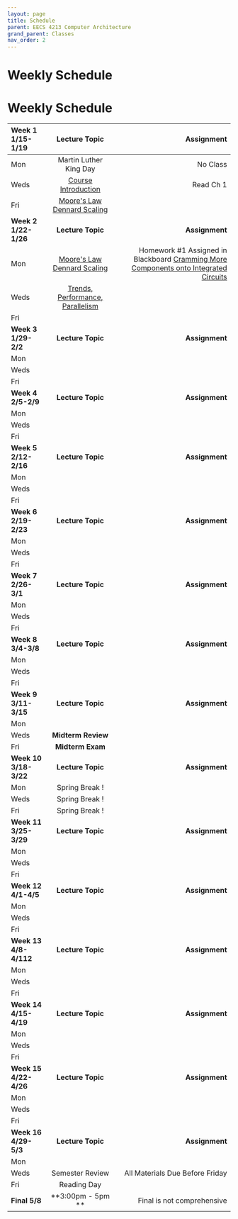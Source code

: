 ```yaml
---
layout: page
title: Schedule
parent: EECS 4213 Computer Architecture
grand_parent: Classes
nav_order: 2
---
```


# Weekly Schedule

# Weekly Schedule

| Week 1 1/15-1/19       | Lecture Topic                          | Assignment          |
| :----------- | :----------------------------------------------: | --------------------:|
| Mon   | Martin Luther King Day |  No Class    |
| Weds  |  [Course Introduction](../../_modules/eecs-4213/intro-spr24.pdf)|  Read Ch 1 |
| Fri   |  [Moore's Law Dennard Scaling](../../_modules/eecs-4213/moore-dennard.pdf) |   |
| **Week 2 1/22-1/26**       |  **Lecture Topic**                        | **Assignment**          |
| Mon   | [Moore's Law Dennard Scaling](../../_modules/eecs-4213/moore-dennard.pdf) | Homework #1 Assigned in Blackboard [Cramming More Components onto Integrated Circuits](../../_modules/eecs-4213/gordon_moore_1965_article.pdf)     |
| Weds  |  [Trends, Performance, Parallelism](../../_modules/eecs-4213/trends,parallelism,performance.pdf)|   |
| Fri   |  |   |
| **Week 3 1/29-2/2**       |  **Lecture Topic**                    |     **Assignment**      |
| Mon   |  |   |
| Weds  |  |   |
| Fri   |  |   |
| **Week 4 2/5-2/9**       |  **Lecture Topic**                        | **Assignment**          |
| Mon   |  |   |
| Weds  |  |   |
| Fri   |  |   |
| **Week 5 2/12-2/16**       |  **Lecture Topic**                    |     **Assignment**      |
| Mon   |  |   |
| Weds  |  |   |
| Fri   |  |   |
| **Week 6 2/19-2/23**       |  **Lecture Topic**                        | **Assignment**          |
| Mon   |  |   |
| Weds  |  |   |
| Fri   |  |   |
| **Week 7 2/26-3/1**       |  **Lecture Topic**                    |     **Assignment**      |
| Mon   |  |   |
| Weds  |  |   |
| Fri   |  |   |
| **Week 8 3/4-3/8**       |  **Lecture Topic**                        | **Assignment**          |
| Mon   |  |   |
| Weds  |  |   |
| Fri   |  |   |
| **Week 9 3/11-3/15**       |  **Lecture Topic**                    |     **Assignment**      |
| Mon   |  |   |
| Weds  |  **Midterm Review**|   |
| Fri   | **Midterm Exam** |   |
| **Week 10 3/18-3/22**       |  **Lecture Topic**                        | **Assignment**          |
| Mon   |  Spring Break !     |
| Weds   |  Spring Break !|    |
| Fri  |    Spring Break ! |  |
| **Week 11 3/25-3/29**       |  **Lecture Topic**                        | **Assignment**          |
| Mon   |  |   |
| Weds  |  |   |
| Fri   |  |   |
| **Week 12 4/1-4/5**       |  **Lecture Topic**                        | **Assignment**          |
| Mon   |  |   |
| Weds  |  |   |
| Fri   |  |   |
| **Week 13 4/8-4/112**       |  **Lecture Topic**                        | **Assignment**          |
| Mon   |  |   |
| Weds  |  |   |
| Fri   |  |   |
| **Week 14 4/15-4/19**       |  **Lecture Topic**                        | **Assignment**          |
| Mon   |  |   |
| Weds  |  |   |
| Fri   |  |   |
| **Week 15 4/22-4/26**       |  **Lecture Topic**                        | **Assignment**          |
| Mon   |  |  |
| Weds  |  |  |
| Fri   |  |  |
| **Week 16 4/29-5/3**       |  **Lecture Topic**                        | **Assignment**          |
| Mon   |  |  |
| Weds  |  Semester Review| All Materials Due Before Friday  |
| Fri   |  Reading Day|   |
| **Final 5/8**       |  **3:00pm - 5pm **                    | Final is not comprehensive         |


